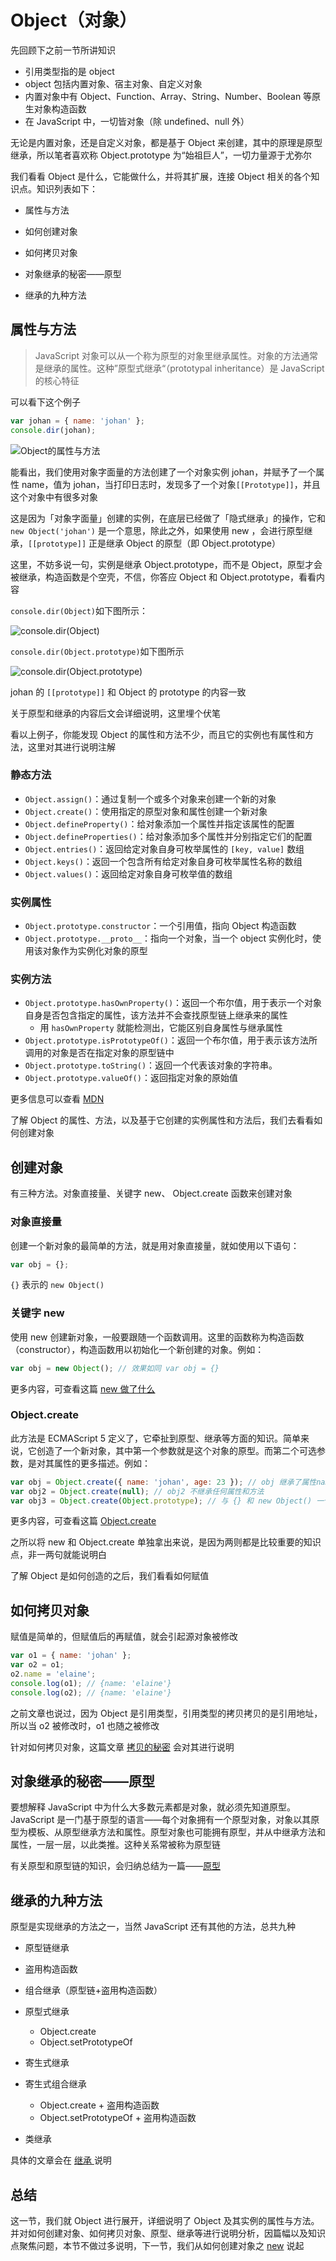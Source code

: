 # Object（对象）

先回顾下之前一节所讲知识

- 引用类型指的是 object
- object 包括内置对象、宿主对象、自定义对象
- 内置对象中有 Object、Function、Array、String、Number、Boolean 等原生对象构造函数
- 在 JavaScript 中，一切皆对象（除 undefined、null 外）

无论是内置对象，还是自定义对象，都是基于 Object 来创建，其中的原理是原型继承，所以笔者喜欢称 Object.prototype 为“始祖巨人”，一切力量源于尤弥尔

我们看看 Object 是什么，它能做什么，并将其扩展，连接 Object 相关的各个知识点。知识列表如下：

- 属性与方法

* 如何创建对象

- 如何拷贝对象

* 对象继承的秘密——原型

- 继承的九种方法

## 属性与方法

> JavaScript 对象可以从一个称为原型的对象里继承属性。对象的方法通常是继承的属性。这种”原型式继承“（prototypal inheritance）是 JavaScript 的核心特征

可以看下这个例子

```javascript
var johan = { name: 'johan' };
console.dir(johan);
```

![Object的属性与方法](https://s2.loli.net/2022/07/16/imQTkLKrvhHlgUB.png)

能看出，我们使用对象字面量的方法创建了一个对象实例 johan，并赋予了一个属性 name，值为 johan，当打印日志时，发现多了一个对象`[[Prototype]]`，并且这个对象中有很多对象

这是因为「对象字面量」创建的实例，在底层已经做了「隐式继承」的操作，它和 `new Object('johan')` 是一个意思，除此之外，如果使用 new ，会进行原型继承，`[[prototype]]` 正是继承 Object 的原型（即 Object.prototype）

这里，不妨多说一句，实例是继承 Object.prototype，而不是 Object，原型才会被继承，构造函数是个空壳，不信，你答应 Object 和 Object.prototype，看看内容

`console.dir(Object)`如下图所示：

![console.dir(Object)](https://s2.loli.net/2022/07/16/IoMXpZcviF2J5We.png)

`console.dir(Object.prototype)`如下图所示

![console.dir(Object.prototype)](https://s2.loli.net/2022/07/16/HPsW8NSKZmBEQVx.png)

johan 的 `[[prototype]]` 和 Object 的 prototype 的内容一致

关于原型和继承的内容后文会详细说明，这里埋个伏笔

看以上例子，你能发现 Object 的属性和方法不少，而且它的实例也有属性和方法，这里对其进行说明注解

### 静态方法

- `Object.assign()`：通过复制一个或多个对象来创建一个新的对象
- `Object.create()`：使用指定的原型对象和属性创建一个新对象
- `Object.defineProperty()`：给对象添加一个属性并指定该属性的配置
- `Object.defineProperties()`：给对象添加多个属性并分别指定它们的配置
- `Object.entries()`：返回给定对象自身可枚举属性的 `[key, value]` 数组
- `Object.keys()`：返回一个包含所有给定对象自身可枚举属性名称的数组
- `Object.values()`：返回给定对象自身可枚举值的数组

### 实例属性

- `Object.prototype.constructor`：一个引用值，指向 Object 构造函数
- `Object.prototype.__proto__`：指向一个对象，当一个 object 实例化时，使用该对象作为实例化对象的原型

### 实例方法

- `Object.prototype.hasOwnProperty()`：返回一个布尔值，用于表示一个对象自身是否包含指定的属性，该方法并不会查找原型链上继承来的属性
  - 用 `hasOwnProperty` 就能检测出，它能区别自身属性与继承属性
- `Object.prototype.isPrototypeOf()`：返回一个布尔值，用于表示该方法所调用的对象是否在指定对象的原型链中
- `Object.prototype.toString()`：返回一个代表该对象的字符串。
- `Object.prototype.valueOf()`：返回指定对象的原始值

更多信息可以查看 [MDN](https://developer.mozilla.org/zh-CN/docs/Web/JavaScript/Reference/Global_Objects/Object)

了解 Object 的属性、方法，以及基于它创建的实例属性和方法后，我们去看看如何创建对象

## 创建对象

有三种方法。对象直接量、关键字 new、 Object.create 函数来创建对象

### 对象直接量

创建一个新对象的最简单的方法，就是用对象直接量，就如使用以下语句：

```javascript
var obj = {};
```

`{}` 表示的 `new Object()`

### 关键字 new

使用 new 创建新对象，一般要跟随一个函数调用。这里的函数称为构造函数（constructor），构造函数用以初始化一个新创建的对象。例如：

```javascript
var obj = new Object(); // 效果如同 var obj = {}
```

更多内容，可查看这篇 [new 做了什么](./new做了什么.md)

### Object.create

此方法是 ECMAScript 5 定义了，它牵扯到原型、继承等方面的知识。简单来说，它创造了一个新对象，其中第一个参数就是这个对象的原型。而第二个可选参数，是对其属性的更多描述。例如：

```javascript
var obj = Object.create({ name: 'johan', age: 23 }); // obj 继承了属性name 和 age
var obj2 = Object.create(null); // obj2 不继承任何属性和方法
var obj3 = Object.create(Object.prototype); // 与 {} 和 new Object() 一个意思
```

更多内容，可查看这篇 [Object.create](./Object.create.md)

之所以将 new 和 Object.create 单独拿出来说，是因为两则都是比较重要的知识点，非一两句就能说明白

了解 Object 是如何创造的之后，我们看看如何赋值

## 如何拷贝对象

赋值是简单的，但赋值后的再赋值，就会引起源对象被修改

```javascript
var o1 = { name: 'johan' };
var o2 = o1;
o2.name = 'elaine';
console.log(o1); // {name: 'elaine'}
console.log(o2); // {name: 'elaine'}
```

之前文章也说过，因为 Object 是引用类型，引用类型的拷贝拷贝的是引用地址，所以当 o2 被修改时，o1 也随之被修改

针对如何拷贝对象，这篇文章 [拷贝的秘密](./拷贝的秘密.md) 会对其进行说明

## 对象继承的秘密——原型

要想解释 JavaScript 中为什么大多数元素都是对象，就必须先知道原型。JavaScript 是一门基于原型的语言——每个对象拥有一个原型对象，对象以其原型为模板、从原型继承方法和属性。原型对象也可能拥有原型，并从中继承方法和属性，一层一层，以此类推。这种关系常被称为原型链

有关原型和原型链的知识，会归纳总结为一篇——[原型](./原型.md)

## 继承的九种方法

原型是实现继承的方法之一，当然 JavaScript 还有其他的方法，总共九种

- 原型链继承
- 盗用构造函数
- 组合继承（原型链+盗用构造函数）
- 原型式继承
  - Object.create
  - Object.setPrototypeOf

- 寄生式继承
- 寄生式组合继承
  - Object.create + 盗用构造函数
  - Object.setPrototypeOf + 盗用构造函数

- 类继承

具体的文章会在 [继承 ](./继承.md)说明

## 总结

这一节，我们就 Object 进行展开，详细说明了 Object 及其实例的属性与方法。并对如何创建对象、如何拷贝对象、原型、继承等进行说明分析，因篇幅以及知识点聚焦问题，本节不做过多说明，下一节，我们从如何创建对象之 [new](./new做了什么.md) 说起
